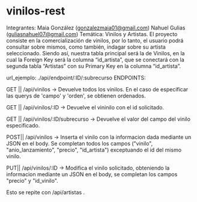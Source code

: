 # vinilos-rest

Integrantes: Maia González (gonzalezmaia01@gmail.com) Nahuel Gulias (guliasnahuel07@gmail.com) Temática: Vinilos y Artistas. El proyecto consiste en la comercialización de vinilos, por lo tanto, el usuario podrá consultar sobre mismos, como también, indagar sobre su artista seleccionado. Siendo así, nuestra tabla principal será la de Vinilos, en la cual la Foreign Key será la columna “id_artista”, que se conectará con la segunda tabla “Artistas” con su Primary Key en la columna “id_artista”.

url_ejemplo: ./api/endpoint/:ID/:subrecurso
ENDPOINTS:

GET || /api/vinilos         ->       Devuelve todos los vinilos. En el caso de especificar las querys de 'campo' y 'orden', se obtienen ordenados.

GET || /api/vinilos/:ID         ->       Devuelve el vininilo con el id solicitado.

GET || /api/vinilos/:ID/subrecurso         ->       Devuelve el valor del campo del vinilo especificado.

POST|| /api/vinilos         ->       Inserta el vinilo con la informacion dada mediante un JSON en el body. Se completan todos los campos ("vinilo", "anio_lanzamiento", "precio", "id_artista") exceptuando el id del mismo vinilo.

PUT|| /api/vinilos/:ID         ->       Modifica el vinilo solicitado, obteniendo la informacion mediante un JSON en el body, se completan los campos "precio" y "id_vinilo".

Esto se repite con /api/artistas .
